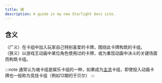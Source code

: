 ```yaml
---
title: 魂
description: A guide in my new Starlight docs site.
---
```


## 含义

（广义）在卡组中加入玩家自己特别喜爱的卡牌，围绕此卡牌构筑的卡组。  
（狭义）以游戏王动画中某位角色使用过的卡牌，或为重现动画中决斗的关键场面而构筑卡组。

:::note
通常认为魂卡组是娱乐卡组的一种，如果成为[主流](/卡组/归类/主流)卡组，即使投入动画卡牌也一般称为竞技卡组（例如12期的于贝尔）
:::
